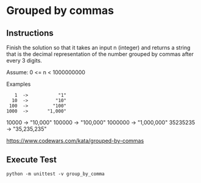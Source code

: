 # Grouped by commas

## Instructions

Finish the solution so that it takes an input n (integer) and returns a string that is the decimal representation of the number grouped by commas after every 3 digits.

Assume: 0 <= n < 1000000000

Examples

       1  ->           "1"
      10  ->          "10"
     100  ->         "100"
    1000  ->       "1,000"
   10000  ->      "10,000"
  100000  ->     "100,000"
 1000000  ->   "1,000,000"
35235235  ->  "35,235,235"

https://www.codewars.com/kata/grouped-by-commas

## Execute Test

`python -m unittest -v group_by_comma`